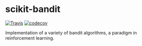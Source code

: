 # scikit-bandit

[![Travis](https://travis-ci.org/dourouc05/scikit-bandit.svg?branch=master)](https://travis-ci.org/dourouc05/scikit-bandit)
[![codecov](https://codecov.io/gh/dourouc05/scikit-bandit/branch/master/graph/badge.svg)](https://codecov.io/gh/dourouc05/scikit-bandit)

Implementation of a variety of bandit algorithms, a paradigm in reinforcement learning. 

